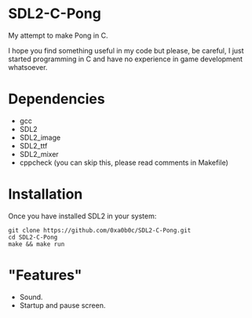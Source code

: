 # SDL2-C-Pong

My attempt to make Pong in C.

I hope you find something useful in my code but please, be careful, I just started programming in C and have no experience in game development whatsoever.

# Dependencies

- gcc
- SDL2
- SDL2_image
- SDL2_ttf
- SDL2_mixer
- cppcheck (you can skip this, please read comments in Makefile)

# Installation

Once you have installed SDL2 in your system:

```
git clone https://github.com/0xa0b0c/SDL2-C-Pong.git
cd SDL2-C-Pong
make && make run
```

# "Features"

- Sound.
- Startup and pause screen.
